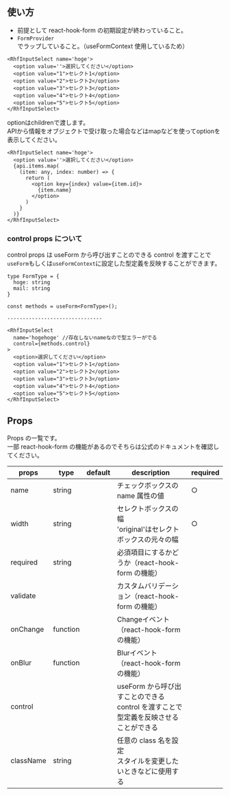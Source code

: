 ## 使い方

- 前提として react-hook-form の初期設定が終わっていること。
- `FormProvider`でラップしていること。（useFormContext 使用しているため）

```tsx
<RhfInputSelect name='hoge'>
  <option value=''>選択してください</option>
  <option value="1">セレクト1</option>
  <option value="2">セレクト2</option>
  <option value="3">セレクト3</option>
  <option value="4">セレクト4</option>
  <option value="5">セレクト5</option>
</RhfInputSelect>
```

optionはchildrenで渡します。  
APIから情報をオブジェクトで受け取った場合などはmapなどを使ってoptionを表示してください。

```tsx
<RhfInputSelect name='hoge'>
  <option value=''>選択してください</option>
  {api.items.map(
    (item: any, index: number) => {
      return (
        <option key={index} value={item.id}>
          {item.name}
        </option>
      )
    }
  )}
</RhfInputSelect>
```

### control props について

control props は useForm から呼び出すことのできる control を渡すことで`useForm`もしくは`useFormContext`に設定した型定義を反映することができます。

```tsx
type FormType = {
  hoge: string
  mail: string
}

const methods = useForm<FormType>();

-------------------------------

<RhfInputSelect
  name='hogehoge' //存在しないnameなので型エラーがでる
  control={methods.control}
>
  <option>選択してください</option>
  <option value="1">セレクト1</option>
  <option value="2">セレクト2</option>
  <option value="3">セレクト3</option>
  <option value="4">セレクト4</option>
  <option value="5">セレクト5</option>
</RhfInputSelect>
```

## Props

Props の一覧です。  
一部 react-hook-form の機能があるのでそちらは公式のドキュメントを確認してください。

| props     | type     | default | description                                        | required |
| --------- | -------- | ------- | -------------------------------------------------- | -------- |
| name      | string   |         | チェックボックスの name 属性の値                                | ○        |
| width     | string   |         | セレクトボックスの幅<br/>'original'はセレクトボックスの元々の幅            | ○        |
| required  | string   |         | 必須項目にするかどうか（react-hook-form の機能）                   |          |
| validate  |          |         | カスタムバリデーション（react-hook-form の機能）                   |          |
| onChange  | function |         | Changeイベント（react-hook-form の機能）                    |          |
| onBlur    | function |         | Blurイベント（react-hook-form の機能）                      |          |
| control   |          |         | useForm から呼び出すことのできる control を渡すことで型定義を反映させることができる |          |
| className | string   |         | 任意の class 名を設定<br/>スタイルを変更したいときなどに使用する             |          |
